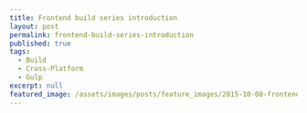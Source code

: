 ```yaml
---
title: Frontend build series introduction
layout: post
permalink: frontend-build-series-introduction
published: true
tags:
  - Build
  - Cross-Platform
  - Gulp
excerpt: null
featured_image: /assets/images/posts/feature_images/2015-10-08-frontend-build-series-introduction.jpg
---
```

